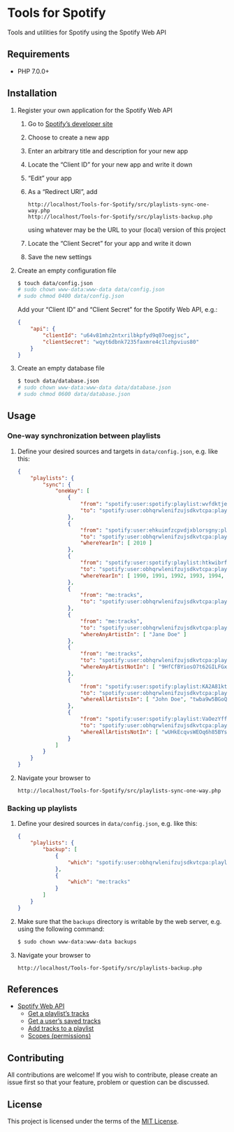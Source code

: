 # Tools for Spotify

Tools and utilities for Spotify using the Spotify Web API

## Requirements

 * PHP 7.0.0+

## Installation

 1. Register your own application for the Spotify Web API

    1. Go to [Spotify’s developer site](https://developer.spotify.com/my-applications)

    1. Choose to create a new app

    1. Enter an arbitrary title and description for your new app

    1. Locate the “Client ID” for your new app and write it down

    1. “Edit” your app

    1. As a “Redirect URI”, add

       ```
       http://localhost/Tools-for-Spotify/src/playlists-sync-one-way.php
       http://localhost/Tools-for-Spotify/src/playlists-backup.php
       ```

       using whatever may be the URL to your (local) version of this project

    1. Locate the “Client Secret” for your app and write it down

    1. Save the new settings

 1. Create an empty configuration file

    ```bash
    $ touch data/config.json
    # sudo chown www-data:www-data data/config.json
    # sudo chmod 0400 data/config.json
    ```

    Add your “Client ID” and “Client Secret” for the Spotify Web API, e.g.:

    ```json
    {
        "api": {
            "clientId": "u64v81mhz2ntxrilbkpfyd9q07oegjsc",
            "clientSecret": "wqyt6dbnk7235faxmre4c1lzhpvius80"
        }
    }
    ```

 1. Create an empty database file

    ```bash
    $ touch data/database.json
    # sudo chown www-data:www-data data/database.json
    # sudo chmod 0600 data/database.json
    ```

## Usage

### One-way synchronization between playlists

 1. Define your desired sources and targets in `data/config.json`, e.g. like this:

    ```json
    {
        "playlists": {
            "sync": {
                "oneWay": [
                    {
                        "from": "spotify:user:spotify:playlist:wvfdktjeqiurxghbymlzan",
                        "to": "spotify:user:obhqrwlenifzujsdkvtcpa:playlist:phmcblzvgwdisqyfakrenx"
                    },
                    {
                        "from": "spotify:user:ehkuimfzcpvdjxblorsgny:playlist:zlebkwmgyvtjrnudqacsix",
                        "to": "spotify:user:obhqrwlenifzujsdkvtcpa:playlist:gouscewqprnbkzhajyixvt",
                        "whereYearIn": [ 2010 ]
                    },
                    {
                        "from": "spotify:user:spotify:playlist:htkwibrfuvlyzdmxngqpaj",
                        "to": "spotify:user:obhqrwlenifzujsdkvtcpa:playlist:ulzhcpatfomqsvbynijwgd",
                        "whereYearIn": [ 1990, 1991, 1992, 1993, 1994, 1995, 1996, 1997, 1998, 1999 ]
                    },
                    {
                        "from": "me:tracks",
                        "to": "spotify:user:obhqrwlenifzujsdkvtcpa:playlist:kmnwohlftdxycsjgubvqea"
                    },
                    {
                        "from": "me:tracks",
                        "to": "spotify:user:obhqrwlenifzujsdkvtcpa:playlist:QXe53JVVBXNUKSq5DVqvmt",
                        "whereAnyArtistIn": [ "Jane Doe" ]
                    },
                    {
                        "from": "me:tracks",
                        "to": "spotify:user:obhqrwlenifzujsdkvtcpa:playlist:wTSJoQhAQqBVMOmxXfN59a",
                        "whereAnyArtistNotIn": [ "9HfCfBYiosO7t62GILFGxB", "LrN6zjcmbUqA0HCXIlNPVL" ]
                    },
                    {
                        "from": "spotify:user:spotify:playlist:KA2A81ktI0MXEPbtGlZs0S",
                        "to": "spotify:user:obhqrwlenifzujsdkvtcpa:playlist:YxUE0blqg47ipugIas7LhT",
                        "whereAllArtistsIn": [ "John Doe", "twba9w5BGoQilbkB3mTNW2", "Jane Doe" ]
                    },
                    {
                        "from": "spotify:user:spotify:playlist:VaOezYffujjiSF3BQnCCeu",
                        "to": "spotify:user:obhqrwlenifzujsdkvtcpa:playlist:9GiNzhW3zqDW9CkkKVbyyo",
                        "whereAllArtistsNotIn": [ "wUHkEcqvsWEOq6h85BYs4R" ]
                    }
                ]
            }
        }
    }
    ```

 1. Navigate your browser to

    ```
    http://localhost/Tools-for-Spotify/src/playlists-sync-one-way.php
    ```

### Backing up playlists

 1. Define your desired sources in `data/config.json`, e.g. like this:

    ```json
    {
        "playlists": {
            "backup": [
                {
                    "which": "spotify:user:obhqrwlenifzujsdkvtcpa:playlist:phmcblzvgwdisqyfakrenx"
                },
                {
                    "which": "me:tracks"
                }
            ]
        }
    }
    ```

 1. Make sure that the `backups` directory is writable by the web server, e.g. using the following command:

    ```bash
    $ sudo chown www-data:www-data backups
    ```

 1. Navigate your browser to

    ```
    http://localhost/Tools-for-Spotify/src/playlists-backup.php
    ```

## References

 * [Spotify Web API](https://developer.spotify.com/web-api/)
   * [Get a playlist’s tracks](https://developer.spotify.com/web-api/get-playlists-tracks/)
   * [Get a user’s saved tracks](https://developer.spotify.com/web-api/get-users-saved-tracks/)
   * [Add tracks to a playlist](https://developer.spotify.com/web-api/add-tracks-to-playlist/)
   * [Scopes (permissions)](https://developer.spotify.com/web-api/using-scopes/)

## Contributing

All contributions are welcome! If you wish to contribute, please create an issue first so that your feature, problem or question can be discussed.

## License

This project is licensed under the terms of the [MIT License](https://opensource.org/licenses/MIT).
